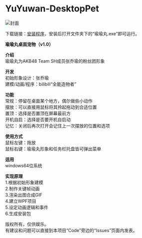 # YuYuwan-DesktopPet
![封面](https://github.com/tp1415926535/YuYuwan-DesktopPet/blob/ef62de9ceec0c7eb932b07affe34e4076f98cd7d/%E7%91%9C%E7%91%9C%E4%B8%B8%E5%B0%81%E9%9D%A2.jpg)
  
下载链接：[安装程序](https://github.com/tp1415926535/YuYuwan-DesktopPet/raw/master/%E7%91%9C%E7%91%9C%E4%B8%B8%E5%AE%89%E8%A3%85%E5%8C%85.exe)，安装后打开文件夹下的“瑜瑜丸.exe”即可运行。
  
  
**瑜瑜丸桌面宠物（v1.0）**  
  
  
**介绍**  
瑜瑜丸为AKB48 Team SH成员张乔瑜的粉丝团形象  
  
**开发**  
初始形象设计：张乔瑜  
建模/动画/程序：bilibili“全能造物者”  
  
**功能**  
常规：停留在桌面某个地方，偶尔做些小动作  
摆放：可以直接用鼠标将其拎起拖动到合适位置  
置顶：选择是否置顶在屏幕最前方  
开机自启：选择是否要开机自启动  
记忆：关闭后再次打开会记住上一次摆放的位置和选项  
  
**使用方式**  
鼠标左键：拖放  
鼠标右键：瑜瑜丸形象和任务栏托盘皆可弹出菜单  
  
**适用**  
windows64位系统  
  
**实现原理**  
1.根据初始形象建模  
2.制作关键帧动画  
3.渲染出图合成GIF  
4.建立WPF项目  
5.设定动画逻辑和事件  
6.生成安装包  
  
  
版权所有，仅供娱乐。  
有建议和问题可以直接到本项目“Code”旁边的“Issues”页面内发表。
